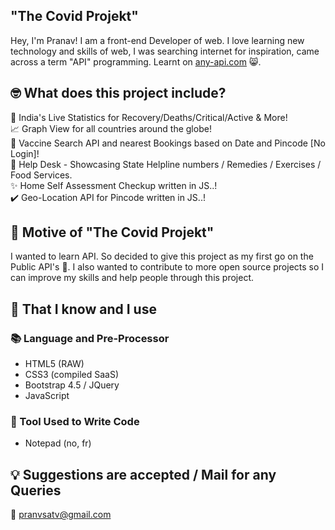 ##  "The Covid Projekt"

Hey, I'm Pranav! I am a front-end Developer of web. I love learning new technology and skills of web, I was searching internet for inspiration, came across a term "API" programming. Learnt on [any-api.com](https://any-api.com/) 😸.

## 🤓 What does this project include?
🍏 India's Live Statistics for Recovery/Deaths/Critical/Active & More!<br>
📈 Graph View for all countries around the globe!<br>
💉 Vaccine Search API and nearest Bookings based on Date and Pincode [No Login]!<br>
🦮 Help Desk - Showcasing State Helpline numbers / Remedies / Exercises / Food Services.<br>
✨ Home Self Assessment Checkup written in JS..!<br>
✔️ Geo-Location API for Pincode written in JS..!<br>

## 🐗 Motive of "The Covid Projekt"
I wanted to learn API. So decided to give this project as my first go on the Public API's 💪. I also wanted to contribute to more open source projects so I can improve my skills and help people through this project.

## 🧠 That I know and I use
### 📚 Language and Pre-Processor
- HTML5 (RAW)
- CSS3 (compiled SaaS)
- Bootstrap 4.5 / JQuery
- JavaScript


### 🔧 Tool Used to Write Code
- Notepad (no, fr)


## 💡 Suggestions are accepted / Mail for any Queries
🐰 pranvsatv@gmail.com 
